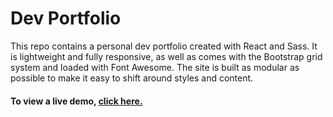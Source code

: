 # Dev Portfolio
This repo contains a personal dev portfolio created with React and Sass. It is lightweight and fully responsive, as well as comes with the
Bootstrap grid system and loaded with Font Awesome. The site is built as modular as possible to make it easy to shift around styles and
content.
#### To view a live demo, [click here.](https://dinkar-jain.github.io/)
